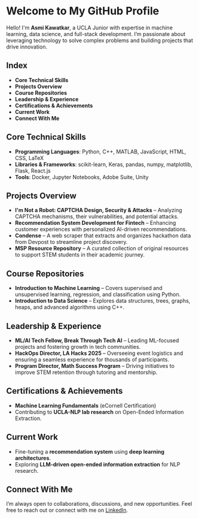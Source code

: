 # Welcome to My GitHub Profile  

Hello! I'm **Asmi Kawatkar**, a UCLA Junior with expertise in machine learning, data science, and full-stack development. I’m passionate about leveraging technology to solve complex problems and building projects that drive innovation.  

## Index  
- **Core Technical Skills**  
- **Projects Overview**  
- **Course Repositories**  
- **Leadership & Experience**  
- **Certifications & Achievements**  
- **Current Work**  
- **Connect With Me**  

## Core Technical Skills  
- **Programming Languages**: Python, C++, MATLAB, JavaScript, HTML, CSS, LaTeX  
- **Libraries & Frameworks**: scikit-learn, Keras, pandas, numpy, matplotlib, Flask, React.js  
- **Tools**: Docker, Jupyter Notebooks, Adobe Suite, Unity  

## Projects Overview  

- **I'm Not a Robot: CAPTCHA Design, Security & Attacks** – Analyzing CAPTCHA mechanisms, their vulnerabilities, and potential attacks.  
- **Recommendation System Development for Fintech** – Enhancing customer experiences with personalized AI-driven recommendations.  
- **Condense** – A web scraper that extracts and organizes hackathon data from Devpost to streamline project discovery.  
- **MSP Resource Repository** – A curated collection of original resources to support STEM students in their academic journey.  

## Course Repositories  

- **Introduction to Machine Learning** – Covers supervised and unsupervised learning, regression, and classification using Python.  
- **Introduction to Data Science** – Explores data structures, trees, graphs, heaps, and advanced algorithms using C++.  

## Leadership & Experience  

- **ML/AI Tech Fellow, Break Through Tech AI** – Leading ML-focused projects and fostering growth in tech communities.  
- **HackOps Director, LA Hacks 2025** – Overseeing event logistics and ensuring a seamless experience for thousands of participants.  
- **Program Director, Math Success Program** – Driving initiatives to improve STEM retention through tutoring and mentorship.  

## Certifications & Achievements  

- **Machine Learning Fundamentals** (eCornell Certification)  
- Contributing to **UCLA-NLP lab research** on Open-Ended Information Extraction.  

## Current Work  

- Fine-tuning a **recommendation system** using **deep learning architectures**.  
- Exploring **LLM-driven open-ended information extraction** for NLP research.  

## Connect With Me  

I’m always open to collaborations, discussions, and new opportunities. Feel free to reach out or connect with me on [LinkedIn](https://www.linkedin.com/in/asmi-kawatkar/).  
